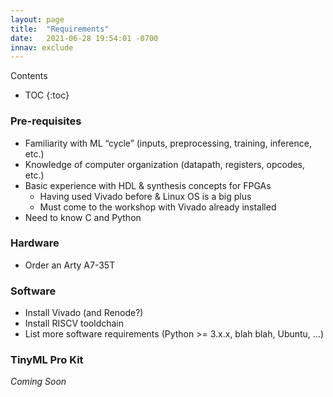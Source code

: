 ```yaml
---
layout: page
title:  "Requirements"
date:   2021-06-28 19:54:01 -0700
innav: exclude
---
```


<div id="toc_container" markdown="1">
<p class="toc_title">Contents</p>

* TOC
{:toc}
</div>

### Pre-requisites
- Familiarity with ML “cycle” (inputs, preprocessing, training, inference, etc.)
- Knowledge of computer organization (datapath, registers, opcodes, etc.)
- Basic experience with HDL & synthesis concepts for FPGAs
  - Having used Vivado before & Linux OS is a big plus
  - Must come to the workshop with Vivado already installed
- Need to know C and Python

### Hardware
- Order an Arty A7-35T

### Software 
- Install Vivado (and Renode?)
- Install RISCV tooldchain 
- List more software requirements (Python >= 3.x.x, blah blah, Ubuntu, ...)

### TinyML Pro Kit
*Coming Soon*
